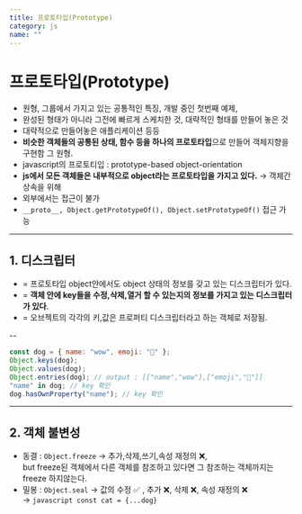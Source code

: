```yaml
---
title: 프로토타입(Prototype)
category: js
name: ""
---
```


# 프로토타입(Prototype)

- 원형, 그룹에서 가지고 있는 공통적인 특징, 개발 중인 첫번째 예제,
- 완성된 형태가 아니라 그전에 빠르게 스케치한 것, 대략적인 형태를 만들어 놓은 것
- 대략적으로 만들어놓은 애플리케이션 등등
- **비슷한 객체들의 공통된 상태, 함수 등을 하나의 프로토타입**으로 만들어 객체지향을 구현함 그 원형.
- javascript의 프로토티입 : prototype-based object-orientation
- **js에서 모든 객체들은 내부적으로 object라는 프로토타입을 가지고 있다.** → 객체간 상속을 위해
- 외부에서는 접근이 불가
- `__proto__, Object.getPrototypeOf(), Object.setPrototypeOf()` 접근 가능

---

## 1. 디스크립터

- = 프로토타입 object안에서도 object 상태의 정보를 갖고 있는 디스크립터가 있다.
- = **객체 안에 key들을 수정,삭제,열거 할 수 있는지의 정보를 가지고 있는 디스크립터가 있다**.
- = 오브젝트의 각각의 키,값은 프로퍼티 디스크립터라고 하는 객체로 저장됨.

-- <br />

```javascript
const dog = { name: "wow", emoji: "🐶" };
Object.keys(dog);
Object.values(dog);
Object.entries(dog); // output : [["name","wow"],["emoji","🐶"]]
"name" in dog; // key 확인
dog.hasOwnProperty("name"); // key 확인
```

---

## 2. 객체 불변성

- 동결 : `Object.freeze` → 추가,삭제,쓰기,속성 재정의 ❌,  
  but freeze된 객체에서 다른 객체를 참조하고 있다면 그 참조하는 객체까지는 freeze 하지않는다.
- 밀봉 : `Object.seal` → 값의 수정 ✅ , 추가 ❌, 삭제 ❌, 속성 재정의 ❌  
  → `javascript const cat = {...dog}`
